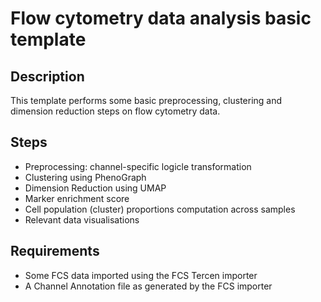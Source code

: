 # Flow cytometry data analysis basic template

## Description

This template performs some basic preprocessing, clustering and dimension reduction steps 
on flow cytometry data.

## Steps

* Preprocessing: channel-specific logicle transformation
* Clustering using PhenoGraph
* Dimension Reduction using UMAP
* Marker enrichment score
* Cell population (cluster) proportions computation across samples
* Relevant data visualisations

## Requirements

* Some FCS data imported using the FCS Tercen importer
* A Channel Annotation file as generated by the FCS importer

